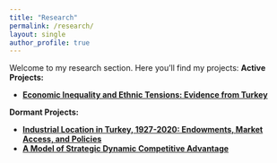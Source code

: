 ```yaml
---
title: "Research"
permalink: /research/
layout: single
author_profile: true
---
```

Welcome to my research section. Here you’ll find my projects:
**Active Projects:**
- [**Economic Inequality and Ethnic Tensions: Evidence from Turkey**](/research/ethnic-tensions/)

**Dormant Projects:**
- [**Industrial Location in Turkey, 1927-2020: Endowments, Market Access, and Policies**](/research/industrial-location/)
- [**A Model of Strategic Dynamic Competitive Advantage**](/research/industrial-policy/)

